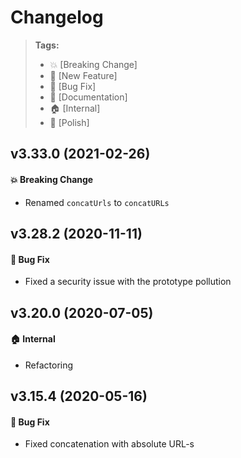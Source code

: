 Changelog
=========

> **Tags:**
> - :boom:       [Breaking Change]
> - :rocket:     [New Feature]
> - :bug:        [Bug Fix]
> - :memo:       [Documentation]
> - :house:      [Internal]
> - :nail_care:  [Polish]

## v3.33.0 (2021-02-26)

#### :boom: Breaking Change

* Renamed `concatUrls` to `concatURLs`

## v3.28.2 (2020-11-11)

#### :bug: Bug Fix

* Fixed a security issue with the prototype pollution

## v3.20.0 (2020-07-05)

#### :house: Internal

* Refactoring

## v3.15.4 (2020-05-16)

#### :bug: Bug Fix

* Fixed concatenation with absolute URL-s
